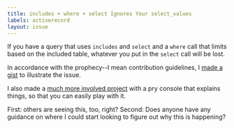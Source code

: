 ```yaml
---
title: includes + where + select Ignores Your select_values
labels: activerecord
layout: issue
---
```


If you have a query that uses `includes` and `select` and a `where` call that limits based on the included table, whatever you put in the `select` call will be lost.

In accordance with the prophecy--I mean contribution guidelines, I [made a gist](https://gist.github.com/benhamill/6162089) to illustrate the issue.

I also made a [much more involved project](https://github.com/benhamill/ar_include_test#whats-up-with-includes) with a pry console that explains things, so that you can easily play with it.

First: others are seeing this, too, right?
Second: Does anyone have any guidance on where I could start looking to figure out why this is happening?


